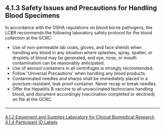 ## 4.1.3 Safety Issues and Precautions for Handling Blood Specimens

In accordance with the OSHA regulations on blood borne pathogens, the LCBR recommends
the following laboratory safety protocol for the blood collection at the GCRC:

* Use of non-permeable lab coats, gloves, and face shields when handling any blood in
any situation where splashes, spray, spatter, or droplets of blood may be generated, and
eye, nose, or mouth contamination can be reasonably anticipated.
* Use of aerosol containers in all centrifuges is strongly recommended.
* Follow 'Universal Precautions' when handling any blood products.
* Contaminated needles and sharps shall be immediately placed in a puncture-resistant,
leak proof container. Never recap or break needles.
* Offer the Hepatitis B vaccine to all unvaccinated technicians handling blood, and
document accordingly (vaccination completed or declined) on file at the GCRC.


<hr class="soften" style="margin-top: 20px;margin-bottom: 20px;"/>

<div class="center">
<div class="btn-group">
  <a href=":pages_path:/manuals/laboratory-for-clinical-biomedical-research/4-01-02-equipment.md" class="btn btn-default">
    <span class="glyphicon glyphicon-chevron-left"></span>
    4.1.2 Equipment and Supplies
  </a>

  <a href=":pages_path:/manuals/laboratory-for-clinical-biomedical-research" class="btn btn-default">
    <span class="glyphicon glyphicon-chevron-up"></span>
    Laboratory for Clinical Biomedical Research
  </a>

  <a href=":pages_path:/manuals/laboratory-for-clinical-biomedical-research/4-01-04-ppt-id-labels.md" class="btn btn-success">
    4.1.4 Participant ID Labels
    <span class="glyphicon glyphicon-chevron-right"></span>
  </a>
</div>
</div>